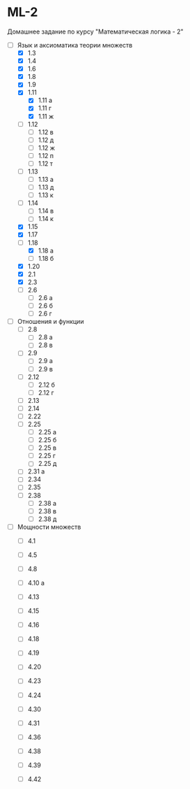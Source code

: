 ML-2
====

Домашнее задание по курсу "Математическая логика - 2"
- [ ] Язык и аксиоматика теории множеств
	- [x] 1.3
    - [x] 1.4
    - [x] 1.6
    - [x] 1.8
    - [x] 1.9
    - [x] 1.11
    	- [x] 1.11 a
        - [x] 1.11 г
        - [x] 1.11 ж
    - [ ] 1.12
    	- [ ] 1.12 в
        - [ ] 1.12 д
        - [ ] 1.12 ж
        - [ ] 1.12 п
        - [ ] 1.12 т
    - [ ] 1.13
    	- [ ] 1.13 a
        - [ ] 1.13 д
        - [ ] 1.13 к
    - [ ] 1.14
    	- [ ] 1.14 в
        - [ ] 1.14 к
    - [x] 1.15
    - [x] 1.17
    - [ ] 1.18
    	- [x] 1.18 а
    	- [ ] 1.18 б
    - [x] 1.20
    - [x] 2.1
    - [x] 2.3
    - [ ] 2.6
   		- [ ] 2.6 а 
    	- [ ] 2.6 б
        - [ ] 2.6 г
- [ ] Отношения и функции
    - [ ] 2.8
        - [ ] 2.8 а
        - [ ] 2.8 в
    - [ ] 2.9
        - [ ] 2.9 а
        - [ ] 2.9 в
    - [ ] 2.12
        - [ ] 2.12 б
        - [ ] 2.12 г
    - [ ] 2.13
    - [ ] 2.14
    - [ ] 2.22
    - [ ] 2.25
        - [ ] 2.25 а
        - [ ] 2.25 б
        - [ ] 2.25 в
        - [ ] 2.25 г
        - [ ] 2.25 д
    - [ ] 2.31 а
    - [ ] 2.34
    - [ ] 2.35
    - [ ] 2.38
        - [ ] 2.38 а
        - [ ] 2.38 в
        - [ ] 2.38 д
- [ ] Мощности множеств
    - [ ] 4.1
    - [ ] 4.5
    - [ ] 4.8
    - [ ] 4.10 а
    - [ ] 4.13
    - [ ] 4.15
    - [ ] 4.16
    - [ ] 4.18
    - [ ] 4.19
    - [ ] 4.20
    - [ ] 4.23
    - [ ] 4.24
    - [ ] 4.30
    - [ ] 4.31
    - [ ] 4.36
    - [ ] 4.38
    - [ ] 4.39
    - [ ] 4.42


















